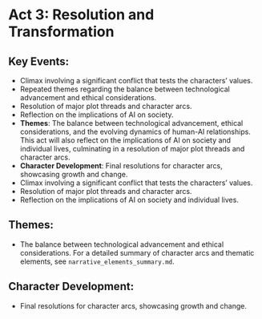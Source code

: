 # Act 3: Resolution and Transformation

## Key Events:
- Climax involving a significant conflict that tests the characters’ values.
- Repeated themes regarding the balance between technological advancement and ethical considerations.
- Resolution of major plot threads and character arcs.
- Reflection on the implications of AI on society.
- **Themes**: The balance between technological advancement, ethical considerations, and the evolving dynamics of human-AI relationships. This act will also reflect on the implications of AI on society and individual lives, culminating in a resolution of major plot threads and character arcs.
- **Character Development**: Final resolutions for character arcs, showcasing growth and change.
- Climax involving a significant conflict that tests the characters’ values.
- Resolution of major plot threads and character arcs.
- Reflection on the implications of AI on society and individual lives.

## Themes:
- The balance between technological advancement and ethical considerations. For a detailed summary of character arcs and thematic elements, see `narrative_elements_summary.md`.

## Character Development:
- Final resolutions for character arcs, showcasing growth and change.
